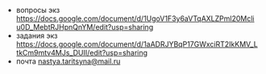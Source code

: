 - вопросы экз https://docs.google.com/document/d/1UgoV1F3y6aVTqAXLZPml20Mcliu0D_MebtRJHpnQnYM/edit?usp=sharing
- задания экз https://docs.google.com/document/d/1aADRJYBqP17GWxciRT2IkKMV_LtkCm9mtv4MJs_DUII/edit?usp=sharing
- почта nastya.taritsyna@mail.ru 
